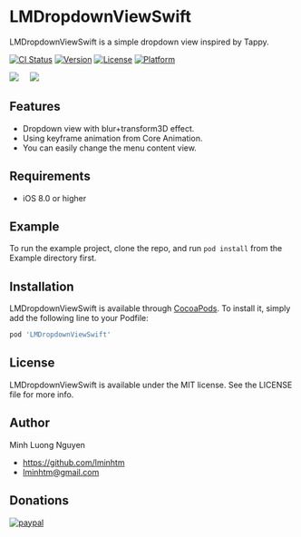 # LMDropdownViewSwift
LMDropdownViewSwift is a simple dropdown view inspired by Tappy.

[![CI Status](https://img.shields.io/travis/LMinh/LMDropdownViewSwift.svg?style=flat)](https://travis-ci.org/LMinh/LMDropdownViewSwift)
[![Version](https://img.shields.io/cocoapods/v/LMDropdownViewSwift.svg?style=flat)](https://cocoapods.org/pods/LMDropdownViewSwift)
[![License](https://img.shields.io/cocoapods/l/LMDropdownViewSwift.svg?style=flat)](https://cocoapods.org/pods/LMDropdownViewSwift)
[![Platform](https://img.shields.io/cocoapods/p/LMDropdownViewSwift.svg?style=flat)](https://cocoapods.org/pods/LMDropdownViewSwift)

<img src="https://raw.github.com/lminhtm/LMDropdownViewSwift/master/Screenshots/screenshot1.png"/>&nbsp;&nbsp;&nbsp;&nbsp;&nbsp;<img src="https://raw.github.com/lminhtm/LMDropdownViewSwift/master/Screenshots/screenshot2.gif"/>

## Features
* Dropdown view with blur+transform3D effect.
* Using keyframe animation from Core Animation.
* You can easily change the menu content view.

## Requirements
* iOS 8.0 or higher 

## Example

To run the example project, clone the repo, and run `pod install` from the Example directory first.

## Installation

LMDropdownViewSwift is available through [CocoaPods](https://cocoapods.org). To install
it, simply add the following line to your Podfile:

```ruby
pod 'LMDropdownViewSwift'
```

## License

LMDropdownViewSwift is available under the MIT license. See the LICENSE file for more info.

## Author

Minh Luong Nguyen
* https://github.com/lminhtm
* lminhtm@gmail.com

## Donations
[![paypal](https://www.paypalobjects.com/en_US/i/btn/btn_donateCC_LG.gif)](https://www.paypal.com/cgi-bin/webscr?cmd=_donations&business=J3WZJT2AD28NW&lc=VN&item_name=LMDropdownView&currency_code=USD&bn=PP%2dDonationsBF%3abtn_donateCC_LG%2egif%3aNonHosted)
